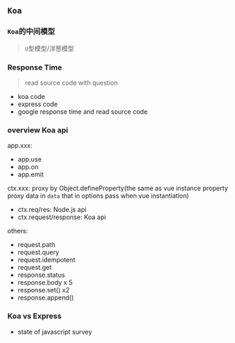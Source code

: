 ## `Koa`

### `Koa`的中间模型
> `U`型模型/洋葱模型

### Response Time
> read source code with question

* koa code
* express code
* google response time and read source code

### overview Koa api
app.xxx:
* app.use
* app.on
* app.emit

ctx.xxx: proxy by Object.defineProperty(the same as vue instance property proxy data in `data` that in options pass when vue instantiation)
* ctx.req/res: Node.js api
* ctx.request/response: Koa api

others:
* request.path
* request.query
* request.idempotent
* request.get
* response.status
* response.body x 5
* response.set() x2
* response.append()

### Koa vs Express
* state of javascript survey
